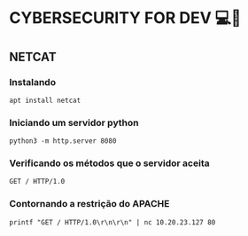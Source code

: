 # CYBERSECURITY FOR DEV 💻👾
## NETCAT

### Instalando
```
apt install netcat
```

### Iniciando um servidor python
```
python3 -m http.server 8080
```

### Verificando os métodos que o servidor aceita
```
GET / HTTP/1.0
```

### Contornando a restrição do APACHE
```
printf "GET / HTTP/1.0\r\n\r\n" | nc 10.20.23.127 80
```
